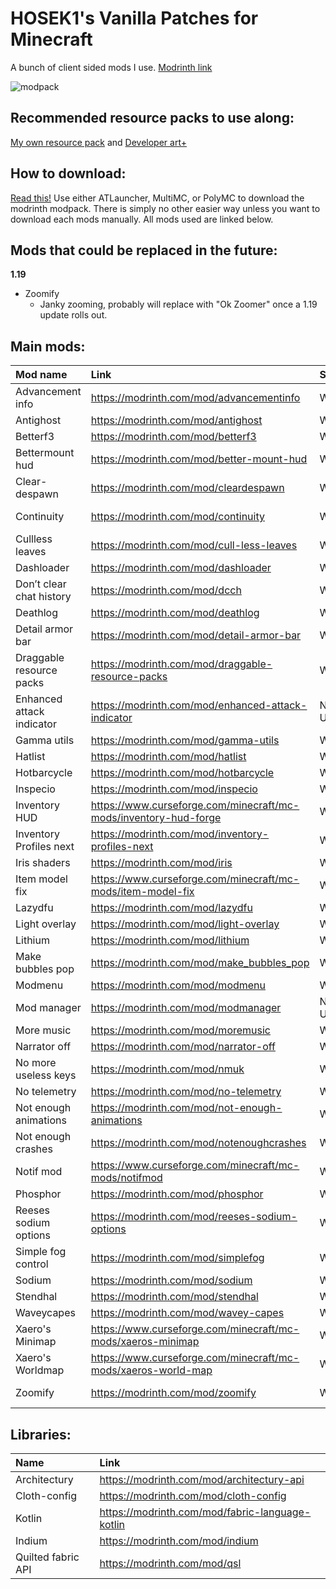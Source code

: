 # HOSEK1's Vanilla Patches for Minecraft

A bunch of client sided mods I use.
[Modrinth link](https://modrinth.com/modpack/hs-vanilla-patches)

![modpack](https://user-images.githubusercontent.com/100392072/174681908-34b7f3a1-ccbb-4f7a-ad82-916316e6dd79.png)

## Recommended resource packs to use along:

[My own resource pack](https://github.com/HOSEK1/Hs-Texture-Patches)
and
[Developer art+](https://www.planetminecraft.com/texture-pack/developer-art-plus/)

## How to download:

[Read this!](https://docs.modrinth.com/docs/modpacks/playing_modpacks/)
Use either ATLauncher, MultiMC, or PolyMC to download the modrinth modpack. There is simply no other easier way unless you want to download each mods manually. All mods used are linked below.

## Mods that could be replaced in the future:
**1.19**
- Zoomify
  - Janky zooming, probably will replace with "Ok Zoomer" once a 1.19 update rolls out.

## Main mods:

|Mod name|Link|Status|Comment|
|:----|:----|:----|:----|
|Advancement info|https://modrinth.com/mod/advancementinfo|Working| |
|Antighost|https://modrinth.com/mod/antighost|Working| |
|Betterf3|https://modrinth.com/mod/betterf3|Working| |
|Bettermount hud|https://modrinth.com/mod/better-mount-hud|Working| |
|Clear-despawn|https://modrinth.com/mod/cleardespawn|Working| |
|Continuity|https://modrinth.com/mod/continuity|Working|Important for making the ores glow in my resource pack.|
|Cullless leaves|https://modrinth.com/mod/cull-less-leaves|Working| |
|Dashloader|https://modrinth.com/mod/dashloader|Working| |
|Don’t clear chat history|https://modrinth.com/mod/dcch|Working| |
|Deathlog|https://modrinth.com/mod/deathlog|Working| |
|Detail armor bar|https://modrinth.com/mod/detail-armor-bar|Working| |
|Draggable resource packs|https://modrinth.com/mod/draggable-resource-packs|Working| |
|Enhanced attack indicator|https://modrinth.com/mod/enhanced-attack-indicator|Needs Update|Need update for 1.19|
|Gamma utils|https://modrinth.com/mod/gamma-utils|Working| |
|Hatlist|https://modrinth.com/mod/hatlist|Working| |
|Hotbarcycle|https://modrinth.com/mod/hotbarcycle|Working| |
|Inspecio|https://modrinth.com/mod/inspecio|Working| |
|Inventory HUD|https://www.curseforge.com/minecraft/mc-mods/inventory-hud-forge|Working| |
|Inventory Profiles next|https://modrinth.com/mod/inventory-profiles-next|Working| |
|Iris shaders|https://modrinth.com/mod/iris|Working| |
|Item model fix|https://www.curseforge.com/minecraft/mc-mods/item-model-fix|Working|1.18 version works fine, could cause problems|
|Lazydfu|https://modrinth.com/mod/lazydfu|Working| |
|Light overlay|https://modrinth.com/mod/light-overlay|Working| |
|Lithium|https://modrinth.com/mod/lithium|Working| |
|Make bubbles pop|https://modrinth.com/mod/make_bubbles_pop|Working| |
|Modmenu|https://modrinth.com/mod/modmenu|Working| |
|Mod manager|https://modrinth.com/mod/modmanager|Needs Update|Needs an update for 1.19|
|More music|https://modrinth.com/mod/moremusic|Working| |
|Narrator off|https://modrinth.com/mod/narrator-off|Working| |
|No more useless keys|https://modrinth.com/mod/nmuk|Working| |
|No telemetry|https://modrinth.com/mod/no-telemetry|Working| |
|Not enough animations|https://modrinth.com/mod/not-enough-animations|Working| |
|Not enough crashes|https://modrinth.com/mod/notenoughcrashes|Working| |
|Notif mod|https://www.curseforge.com/minecraft/mc-mods/notifmod|Working|Will probably get posted on modrinth.|
|Phosphor|https://modrinth.com/mod/phosphor|Working| |
|Reeses sodium options|https://modrinth.com/mod/reeses-sodium-options|Working| |
|Simple fog control|https://modrinth.com/mod/simplefog|Working| |
|Sodium|https://modrinth.com/mod/sodium|Working| |
|Stendhal|https://modrinth.com/mod/stendhal|Working| |
|Waveycapes|https://modrinth.com/mod/wavey-capes|Working| |
|Xaero's Minimap|https://www.curseforge.com/minecraft/mc-mods/xaeros-minimap|Working|https://chocolateminecraft.com/minimap2.php|
|Xaero's Worldmap|https://www.curseforge.com/minecraft/mc-mods/xaeros-world-map|Working|https://chocolateminecraft.com/worldmap.php|
|Zoomify|https://modrinth.com/mod/zoomify|Working|Replaced "Ok Zoomer" since it took too long to update.|


## Libraries:
|Name|Link|
|:----|:----|
|Architectury|https://modrinth.com/mod/architectury-api|
|Cloth-config|https://modrinth.com/mod/cloth-config|
|Kotlin|https://modrinth.com/mod/fabric-language-kotlin|
|Indium|https://modrinth.com/mod/indium|
|Quilted fabric API|https://modrinth.com/mod/qsl|

